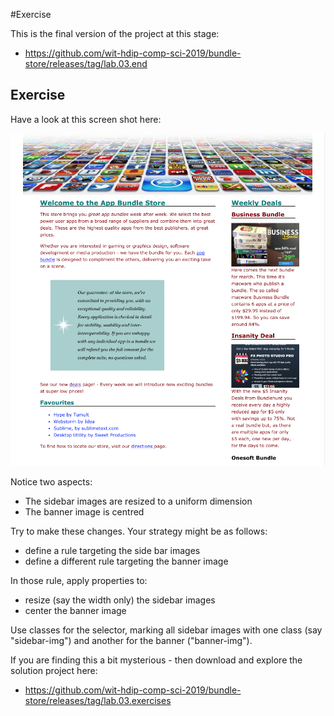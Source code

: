 #Exercise

This is the final version of the project at this stage:

- <https://github.com/wit-hdip-comp-sci-2019/bundle-store/releases/tag/lab.03.end>

## Exercise

Have a look at this screen shot here:

![](img/36.png)

Notice two aspects:

- The sidebar images are resized to a uniform dimension
- The banner image is centred

Try to make these changes. Your strategy might be as follows:

- define a rule targeting the side bar images
- define a different rule targeting the banner image

In those rule, apply properties to:

- resize (say the width only) the sidebar images
- center the banner image

Use classes for the selector, marking all sidebar images with one class (say "sidebar-img") and another for the banner ("banner-img").

If you are finding this a bit mysterious - then download and explore the solution project here:

- <https://github.com/wit-hdip-comp-sci-2019/bundle-store/releases/tag/lab.03.exercises>
